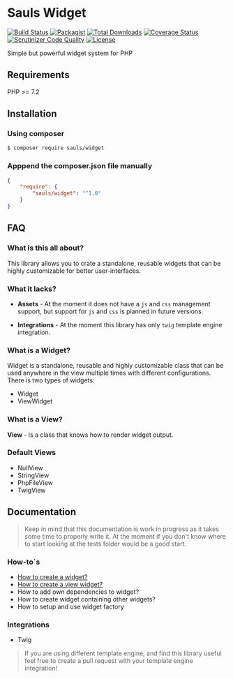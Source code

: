 # Sauls Widget

[![Build Status](https://travis-ci.org/sauls/widget.svg?branch=master)](https://travis-ci.org/sauls/widget)
[![Packagist](https://img.shields.io/packagist/v/sauls/widget.svg)](https://packagist.org/packages/sauls/widget)
[![Total Downloads](https://img.shields.io/packagist/dt/sauls/widget.svg)](https://packagist.org/packages/sauls/widget)
[![Coverage Status](https://img.shields.io/coveralls/github/sauls/widget.svg)](https://coveralls.io/github/sauls/widget?branch=master)
[![Scrutinizer Code Quality](https://scrutinizer-ci.com/g/sauls/widget/badges/quality-score.png?b=master)](https://scrutinizer-ci.com/g/sauls/widget/?branch=master)
[![License](https://img.shields.io/github/license/sauls/widget.svg)](https://packagist.org/packages/sauls/widget)

Simple but powerful widget system for PHP

## Requirements

PHP >= 7.2

## Installation

### Using composer
```bash
$ composer require sauls/widget
```
### Apppend the composer.json file manually
```json
{
    "require": {
        "sauls/widget": "^1.0"
    }
}
```

## FAQ

### What is this all about?

This library allows you to crate a standalone, reusable widgets that can be highly customizable for better user-interfaces.  

### What it lacks?

* **Assets** - At the moment it does not have a `js` and `css` management support, but support for `js` and `css` is planned in future versions. 

* **Integrations** - At the moment this library has only `twig` template engine integration.

### What is a Widget?

Widget is a standalone, reusable and highly customizable class that can be used anywhere in the view multiple times with different configurations. There is two types of widgets:

* Widget
* ViewWidget 

### What is a View? 

**View** - is a class that knows how to render widget output. 

### Default Views

* NullView 
* StringView
* PhpFileView
* TwigView

## Documentation

> Keep in mind that this documentation is work in progress as it takes some time to properly write it. At the moment if you don't know where to start looking at the tests folder would be a good start.

### How-to`s

* [How to create a widget?](/doc/how-to/create-widget.md)
* [How to create a view widget?](/doc/how-to/create-view-widget.md)
* How to add own dependencies to widget?
* How to create widget containing other widgets?
* How to setup and use widget factory

### Integrations

* Twig

> If you are using different template engine, and find this library useful feel free to create a pull request with your template engine integration!

